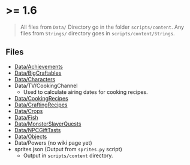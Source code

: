 # >= 1.6

> All files from `Data/` Directory go in the folder `scripts/content`. Any files from `Strings/` directory goes in `scripts/content/Strings`.

## Files

- [Data/Achievements](https://stardewvalleywiki.com/Modding:Achievement_data)
- [Data/BigCraftables](https://stardewvalleywiki.com/Modding:Items#Big_craftables)
- [Data/Characters](https://stardewvalleywiki.com/Modding:Migrate_to_Stardew_Valley_1.6#Custom_NPCs)
- Data/TV/CookingChannel
  - Used to calculate airing dates for cooking recipes.
- [Data/CookingRecipes](https://stardewvalleywiki.com/Modding:Recipe_data)
- [Data/CraftingRecipes](https://stardewvalleywiki.com/Modding:Recipe_data)
- [Data/Crops](https://stardewvalleywiki.com/Modding:Crop_data)
- [Data/Fish](https://stardewvalleywiki.com/Modding:Fish_data)
- [Data/MonsterSlayerQuests](https://stardewvalleywiki.com/Modding:Migrate_to_Stardew_Valley_1.6#Custom_monster_eradication_goals)
- [Data/NPCGiftTasts](https://stardewvalleywiki.com/Modding:Gift_taste_data)
- [Data/Objects](https://stardewcommunitywiki.com/Modding:Object_data)
- Data/Powers (no wiki page yet)
- sprites.json (Output from `sprites.py` script)
  - Output in `scripts/content` directory.
